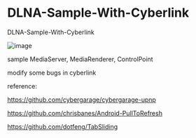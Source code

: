 # DLNA-Sample-With-Cyberlink
DLNA-Sample-With-Cyberlink

![image](https://github.com/dotfeng/DLNASampleWithCyberlink/raw/master/screenshot.png)

sample MediaServer, MediaRenderer, ControlPoint

modify some  bugs in cyberlink


reference:

https://github.com/cybergarage/cybergarage-upnp

https://github.com/chrisbanes/Android-PullToRefresh

https://github.com/dotfeng/TabSliding
